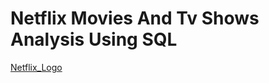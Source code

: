 # Netflix Movies And Tv Shows Analysis Using SQL

[Netflix_Logo](C:\Users\mohmm\OneDrive\Pictures\Screenshots)
